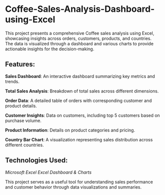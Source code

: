 # Coffee-Sales-Analysis-Dashboard-using-Excel

This project presents a comprehensive Coffee sales analysis using Excel, showcasing insights across orders, customers, products, and countries. The data is visualized through a dashboard and various charts to provide actionable insights for the decision-making.

## Features:

**Sales Dashboard**: An interactive dashboard summarizing key metrics and trends.

**Total Sales Analysis**: Breakdown of total sales across different dimensions.

**Order Data**: A detailed table of orders with corresponding customer and product details.

**Customer Insights**: Data on customers, including top 5 customers based on purchase volume.

**Product Information**: Details on product categories and pricing.

**Country Bar Chart**: A visualization representing sales distribution across different countries.


## Technologies Used:

*Microsoft Excel*
*Excel Dashboard & Charts*

This project serves as a useful tool for understanding sales performance and customer behavior through data visualizations and summaries.
